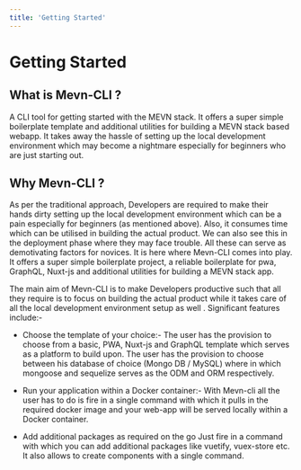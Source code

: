 ```yaml
---
title: 'Getting Started'
---
```


# Getting Started

## What is Mevn-CLI ?

A CLI tool for getting started with the MEVN stack. It offers a super simple boilerplate template and additional utilities for building a MEVN stack based webapp. It takes away the hassle of setting up the local development environment which may become a nightmare especially for beginners who are just starting out.

## Why Mevn-CLI ?

As per the traditional approach, Developers are required to make their hands dirty setting up the local development environment which can be a pain especially for beginners (as mentioned above). Also, it consumes time which can be utilised in building the actual product. We can also see this in the deployment phase where they may face trouble. All these can serve as demotivating factors for novices. It is here where Mevn-CLI comes into play. It offers a super simple boilerplate project, a reliable boilerplate for pwa, GraphQL, Nuxt-js and additional utilities for building a MEVN stack app.

The main aim of Mevn-CLI is to make Developers productive such that all they require is to focus on building the actual product while it takes care of all the local development environment setup as well . Significant features include:-

- Choose the template of your choice:- The user has the provision to choose from a basic, PWA, Nuxt-js and GraphQL template which serves as a platform to build upon. The user has the provision to choose between his database of choice (Mongo DB / MySQL) where in which mongoose and sequelize serves as the ODM and ORM respectively.

- Run your application within a Docker container:- With Mevn-cli all the user has to do is fire in a single command with which it pulls in the required docker image and your web-app will be served locally within a Docker container.

- Add additional packages as required on the go Just fire in a command with which you can add additional packages like vuetify, vuex-store etc. It also allows to create components with a single command.